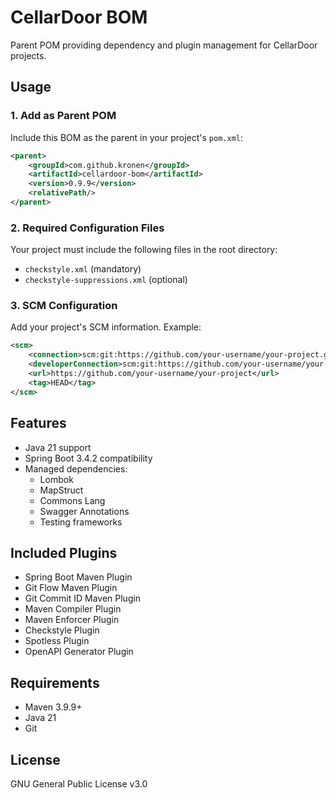 # CellarDoor BOM

Parent POM providing dependency and plugin management for CellarDoor projects.

## Usage

### 1. Add as Parent POM

Include this BOM as the parent in your project's `pom.xml`:

```xml
<parent>
    <groupId>com.github.kronen</groupId>
    <artifactId>cellardoor-bom</artifactId>
    <version>0.9.9</version>
    <relativePath/>
</parent>
```

### 2. Required Configuration Files

Your project must include the following files in the root directory:

- `checkstyle.xml` (mandatory)
- `checkstyle-suppressions.xml` (optional)

### 3. SCM Configuration

Add your project's SCM information. Example:

```xml
<scm>
    <connection>scm:git:https://github.com/your-username/your-project.git</connection>
    <developerConnection>scm:git:https://github.com/your-username/your-project.git</developerConnection>
    <url>https://github.com/your-username/your-project</url>
    <tag>HEAD</tag>
</scm>
```

## Features

- Java 21 support
- Spring Boot 3.4.2 compatibility
- Managed dependencies:
  - Lombok
  - MapStruct
  - Commons Lang
  - Swagger Annotations
  - Testing frameworks

## Included Plugins

- Spring Boot Maven Plugin
- Git Flow Maven Plugin
- Git Commit ID Maven Plugin
- Maven Compiler Plugin
- Maven Enforcer Plugin
- Checkstyle Plugin
- Spotless Plugin
- OpenAPI Generator Plugin

## Requirements

- Maven 3.9.9+
- Java 21
- Git

## License

GNU General Public License v3.0
